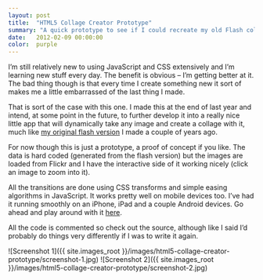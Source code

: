```yaml
---
layout: post
title:  "HTML5 Collage Creator Prototype"
summary: "A quick prototype to see if I could recreate my old Flash college creator using JS and CSS"
date:   2012-02-09 00:00:00
color:  purple
---
```


I’m still relatively new to using JavaScript and CSS extensively and I’m learning new stuff every day. The benefit is obvious – I’m getting better at it. The bad thing though is that every time I create something new it sort of makes me a little embarrassed of the last thing I made.

That is sort of the case with this one. I made this at the end of last year and intend, at some point in the future, to further develop it into a really nice little app that will dynamically take any image and create a collage with it, much like [my original flash version](http://minimalmonkey.com/collagecreator/) I made a couple of years ago.

For now though this is just a prototype, a proof of concept if you like. The data is hard coded (generated from the flash version) but the images are loaded from Flickr and I have the interactive side of it working nicely (click an image to zoom into it).

All the transitions are done using CSS transforms and simple easing algorithms in JavaScript. It works pretty well on mobile devices too. I’ve had it running smoothly on an iPhone, iPad and a couple Android devices. Go ahead and play around with it [here](http://www.flashmonkey.co.uk/lab/collage-gallery/).

All the code is commented so check out the source, although like I said I’d probably do things very differently if I was to write it again.

![Screenshot 1]({{ site.images_root }}/images/html5-collage-creator-prototype/screenshot-1.jpg)
![Screenshot 2]({{ site.images_root }}/images/html5-collage-creator-prototype/screenshot-2.jpg)
